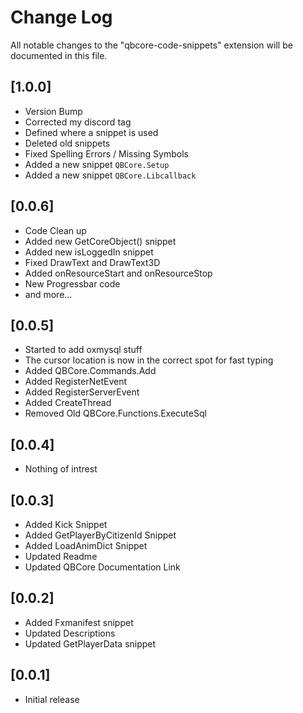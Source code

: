 # Change Log

All notable changes to the "qbcore-code-snippets" extension will be documented in this file.

## [1.0.0]

- Version Bump
- Corrected my discord tag
- Defined where a snippet is used
- Deleted old snippets
- Fixed Spelling Errors / Missing Symbols
- Added a new snippet `QBCore.Setup`
- Added a new snippet `QBCore.Libcallback`

## [0.0.6]

- Code Clean up
- Added new GetCoreObject() snippet
- Added new isLoggedIn snippet
- Fixed DrawText and DrawText3D
- Added onResourceStart and onResourceStop
- New Progressbar code
- and more...

## [0.0.5]

- Started to add oxmysql stuff
- The cursor location is now in the correct spot for fast typing
- Added QBCore.Commands.Add 
- Added RegisterNetEvent
- Added RegisterServerEvent
- Added CreateThread
- Removed Old QBCore.Functions.ExecuteSql

## [0.0.4]

- Nothing of intrest

## [0.0.3]

- Added Kick Snippet
- Added GetPlayerByCitizenId Snippet
- Added LoadAnimDict Snippet
- Updated Readme
- Updated QBCore Documentation Link

## [0.0.2]

- Added Fxmanifest snippet
- Updated Descriptions
- Updated GetPlayerData snippet

## [0.0.1]

- Initial release